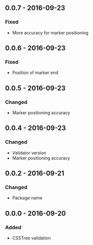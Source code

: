 ## 0.0.7 - 2016-09-23

### Fixed

- More accuracy for marker positioning

## 0.0.6 - 2016-09-23

### Fixed

- Position of marker end

## 0.0.5 - 2016-09-23

### Changed

- Marker positioning accuracy

## 0.0.4 - 2016-09-23

### Changed

- Validator version
- Marker positioning accuracy

## 0.0.2 - 2016-09-21

### Changed

- Package name

## 0.0.0 - 2016-09-20

### Added

- CSSTree validation